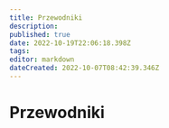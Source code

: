 ```yaml
---
title: Przewodniki
description: 
published: true
date: 2022-10-19T22:06:18.398Z
tags: 
editor: markdown
dateCreated: 2022-10-07T08:42:39.346Z
---
```


# Przewodniki